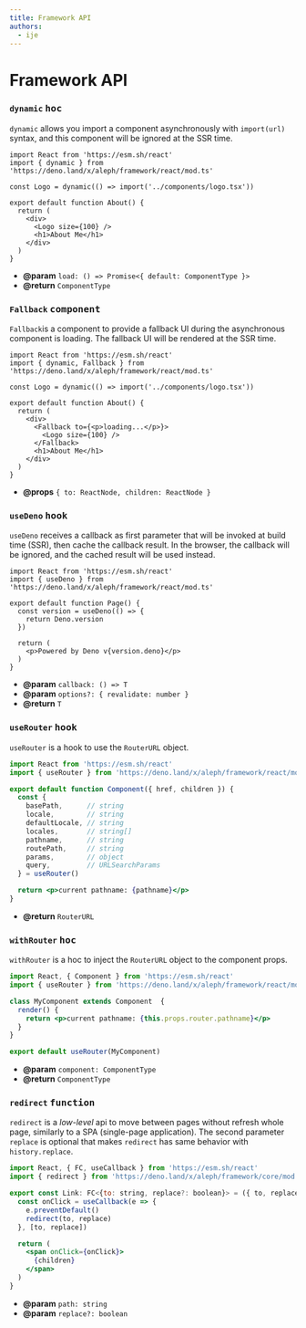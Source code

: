 ```yaml
---
title: Framework API
authors:
  - ije
---
```


# Framework API

### `dynamic` <samp>hoc</samp>
`dynamic` allows you import a component asynchronously with `import(url)` syntax, and this component will be ignored at the SSR time.

```tsx
import React from 'https://esm.sh/react'
import { dynamic } from 'https://deno.land/x/aleph/framework/react/mod.ts'

const Logo = dynamic(() => import('../components/logo.tsx'))

export default function About() {
  return (
    <div>
      <Logo size={100} />
      <h1>About Me</h1>
    </div>
  )
}
```

- **@param** `load: () => Promise<{ default: ComponentType }>`
- **@return** `ComponentType`

### `Fallback` <samp>component</samp>

`Fallback`is a component to provide a fallback UI during the asynchronous component is loading. The fallback UI will be rendered at the SSR time.

```tsx
import React from 'https://esm.sh/react'
import { dynamic, Fallback } from 'https://deno.land/x/aleph/framework/react/mod.ts'

const Logo = dynamic(() => import('../components/logo.tsx'))

export default function About() {
  return (
    <div>
      <Fallback to={<p>loading...</p>}>
        <Logo size={100} />
      </Fallback>
      <h1>About Me</h1>
    </div>
  )
}
```

- **@props** `{ to: ReactNode, children: ReactNode }`

### `useDeno` <samp>hook</samp>

`useDeno` receives a callback as first parameter that will be invoked at build time (SSR), then cache the callback result. In the browser, the callback will be ignored, and the cached result will be used instead.

```tsx
import React from 'https://esm.sh/react'
import { useDeno } from 'https://deno.land/x/aleph/framework/react/mod.ts'

export default function Page() {
  const version = useDeno(() => {
    return Deno.version
  })

  return (
    <p>Powered by Deno v{version.deno}</p>
  )
}
```

- **@param** `callback: () => T`
- **@param** `options?: { revalidate: number }`
- **@return** `T`

### `useRouter` <samp>hook</samp>

`useRouter` is a hook to use the `RouterURL` object.

```jsx
import React from 'https://esm.sh/react'
import { useRouter } from 'https://deno.land/x/aleph/framework/react/mod.ts'

export default function Component({ href, children }) {
  const {
    basePath,      // string
    locale,        // string
    defaultLocale, // string
    locales,       // string[]
    pathname,      // string
    routePath,     // string
    params,        // object
    query,         // URLSearchParams
  } = useRouter()

  return <p>current pathname: {pathname}</p>
}
```

- **@return** `RouterURL`

### `withRouter` <samp>hoc</samp>

`withRouter` is a hoc to inject the `RouterURL` object to the component props.

```jsx
import React, { Component } from 'https://esm.sh/react'
import { useRouter } from 'https://deno.land/x/aleph/framework/react/mod.ts'

class MyComponent extends Component  {
  render() {
    return <p>current pathname: {this.props.router.pathname}</p>
  }
}

export default useRouter(MyComponent)
```

- **@param** `component: ComponentType`
- **@return** `ComponentType`

### `redirect` <samp>function</samp>

`redirect` is a _low-level_ api to move between pages without refresh whole page, similarly to a SPA (single-page application). The second parameter `replace` is optional that makes `redirect` has same behavior with `history.replace`.

```jsx
import React, { FC, useCallback } from 'https://esm.sh/react'
import { redirect } from 'https://deno.land/x/aleph/framework/core/mod.ts'

export const Link: FC<{to: string, replace?: boolean}> = ({ to, replace, children }) => {
  const onClick = useCallback(e => {
    e.preventDefault()
    redirect(to, replace)
  }, [to, replace])

  return (
    <span onClick={onClick}>
      {children}
    </span>
  )
}
```

- **@param** `path: string`
- **@param** `replace?: boolean`
